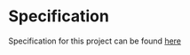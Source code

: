 # Specification

Specification for this project can be found [here](https://cs50.harvard.edu/web/2020/projects/0/search/#specification)

